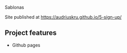 Sablonas

Site published at https://audriuskru.github.io/5-sign-up/

## Project features

- Github pages